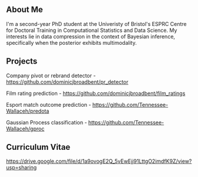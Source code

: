 ## About Me
I'm a second-year PhD student at the Univeristy of Bristol's ESPRC Centre for Doctoral Training in Computational Statistics and Data Science. My interests lie in data compression in the context of Bayesian inference, specifically when the posterior exhibits multimodality.

## Projects
Company pivot or rebrand detector - https://github.com/dominicjbroadbent/pr_detector

Film rating prediction - https://github.com/dominicjbroadbent/film_ratings

Esport match outcome prediction - https://github.com/Tennessee-Wallaceh/predota

Gaussian Process classification - https://github.com/Tennessee-Wallaceh/gproc

## Curriculum Vitae
https://drive.google.com/file/d/1a9ovogE2Q_5vEwEjj91LttgO2imdfK9Z/view?usp=sharing

